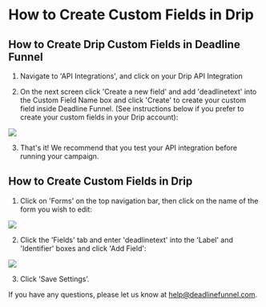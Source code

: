 # How to Create Custom Fields in Drip

## How to Create Drip Custom Fields in Deadline Funnel

1. Navigate to 'API Integrations', and click on your Drip API Integration

2. On the next screen click 'Create a new field' and add 'deadlinetext' into the Custom Field Name box and click 'Create' to create your custom field inside Deadline Funnel. \(See instructions below if you prefer to create your custom fields in your Drip account\):

![](https://d33v4339jhl8k0.cloudfront.net/docs/assets/53974d6ce4b0c76107b109d1/images/5a7b59da0428634376cfea1a/file-ub92oEuyr4.png)

3. That's it! We recommend that you test your API integration before running your campaign.

## How to Create Custom Fields in Drip

1. Click on 'Forms' on the top navigation bar, then click on the name of the form you wish to edit:

![](https://d33v4339jhl8k0.cloudfront.net/docs/assets/53974d6ce4b0c76107b109d1/images/5b3128fe2c7d3a0fa9a36ad8/file-4CpvtFltNJ.png)

2. Click the 'Fields' tab and enter 'deadlinetext' into the 'Label' and 'Identifier' boxes and click 'Add Field':

![](https://d33v4339jhl8k0.cloudfront.net/docs/assets/53974d6ce4b0c76107b109d1/images/5b3129d80428632c466b4df5/file-jMd9PSyjhR.png)

3. Click 'Save Settings’.

If you have any questions, please let us know at [help@deadlinefunnel.com](mailto:mailto:help@deadlinefunnel.com).

